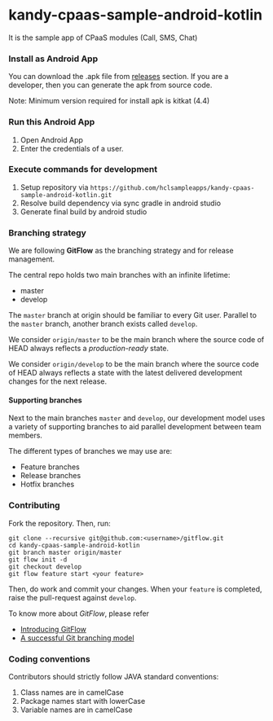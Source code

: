 # kandy-cpaas-sample-android-kotlin
It is the sample app of CPaaS modules (Call, SMS, Chat)

### Install as Android App
You can download the .apk file from [releases](https://github.com/hclsampleapps/kandy-cpaas-sample-android-kotlin/releases) section.
If you are a developer, then you can generate the apk from source code.

Note: Minimum version required for install apk is kitkat (4.4)

### Run this Android App
1. Open Android App
2. Enter the credentials of a user.

### Execute commands for development
1. Setup repository via `https://github.com/hclsampleapps/kandy-cpaas-sample-android-kotlin.git`
2. Resolve build dependency via sync gradle in android studio
3. Generate final build by android studio

### Branching strategy
We are following **GitFlow** as the branching strategy and for release management.

The central repo holds two main branches with an infinite lifetime:

- master
- develop

The `master` branch at origin should be familiar to every Git user. Parallel to the `master` branch, another branch exists called `develop`.

We consider `origin/master` to be the main branch where the source code of HEAD always reflects a *production-ready* state.

We consider `origin/develop` to be the main branch where the source code of HEAD always reflects a state with the latest delivered development changes for the next release.

#### Supporting branches
Next to the main branches `master` and `develop`, our development model uses a variety of supporting branches to aid parallel development between team members.

The different types of branches we may use are:

- Feature branches
- Release branches
- Hotfix branches

### Contributing
Fork the repository. Then, run:

```
git clone --recursive git@github.com:<username>/gitflow.git
cd kandy-cpaas-sample-android-kotlin
git branch master origin/master
git flow init -d
git checkout develop
git flow feature start <your feature>
```

Then, do work and commit your changes. When your `feature` is completed, raise the pull-request against `develop`.

To know more about *GitFlow*, please refer

- [Introducing GitFlow](https://datasift.github.io/gitflow/IntroducingGitFlow.html)
- [A successful Git branching model](https://nvie.com/posts/a-successful-git-branching-model/)

### Coding conventions

Contributors should strictly follow JAVA standard conventions:

1. Class names are in camelCase
2. Package names start with lowerCase
3. Variable names are in camelCase

